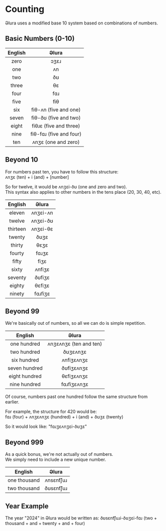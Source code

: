# Counting
Əlura uses a modified base 10 system based on combinations of numbers.

## Basic Numbers (0-10)
| English | Əlura                   |
| :-----: | :---------------------: |
| zero    | ɔʒɛɹ                    |
| one     | ʌn                      |
| two     | ðʊ                      |
| three   | θɛ                      |
| four    | fɑɹ                     |
| five    | fiθ                     |
| six     | fiθ-ʌn (five and one)   |
| seven   | fiθ-ðʊ (five and two)   |
| eight   | fiθɹɛ (five and three)  |
| nine    | fiθ-fɑɹ (five and four) |
| ten     | ʌnʒɛ (one and zero)     |

## Beyond 10
For numbers past ten, you have to follow this structure: <br>
ʌnʒɛ (ten) + i (and) + [number]

So for twelve, it would be ʌnʒɛi-ðʊ (one and zero and two). <br>
This syntax also applies to other numbers in the tens place (20, 30, 40, etc).

| English  | Əlura    |
| :------: | :------: |
| eleven   | ʌnʒɛi-ʌn |
| twelve   | ʌnʒɛi-ðʊ |
| thirteen | ʌnʒɛi-θɛ |
| twenty   | ðʊʒɛ     |
| thirty   | θɛʒɛ     |
| fourty   | fɑɹʒɛ    |
| fifty    | fiʒɛ     |
| sixty    | ʌnfiʒɛ   |
| seventy  | ðʊfiʒɛ   |
| eighty   | θɛfiʒɛ   |
| ninety   | fɑɹfiʒɛ  |

## Beyond 99
We're basically out of numbers, so all we can do is simple repetition.

| English       | Əlura                  |
| :-----------: | :--------------------: |
| one hundred   | ʌnʒɛʌnʒɛ (ten and ten) |
| two hundred   | ðʊʒɛʌnʒɛ               |
| six hundred   | ʌnfiʒɛʌnʒɛ             |
| seven hundred | ðʊfiʒɛʌnʒɛ             |
| eight hundred | θɛfiʒɛʌnʒɛ             |
| nine hundred  | fɑɹfiʒɛʌnʒɛ            |

Of course, numbers past one hundred follow the same structure from earlier.

For example, the structure for 420 would be: <br>
fɑɹ (four) + ʌnʒɛʌnʒɛ (hundred) + i (and) + ðʊʒɛ (twenty)

So it would look like: "fɑɹʒɛʌnʒɛi-ðʊʒɛ"

## Beyond 999
As a quick bonus, we're not actually out of numbers. <br>
We simply need to include a new unique number.

| English      | Əlura     |
| :----------: | :-------: |
| one thousand | ʌnsɛnt͡ʃuɹ |
| two thousand | ðʊsɛnt͡ʃuɹ |

## Year Example
The year "2024" in Əlura would be written as:
ðʊsɛnt͡ʃuɹi-ðʊʒɛi-fɑɹ (two + thousand + and + twenty + and + four)